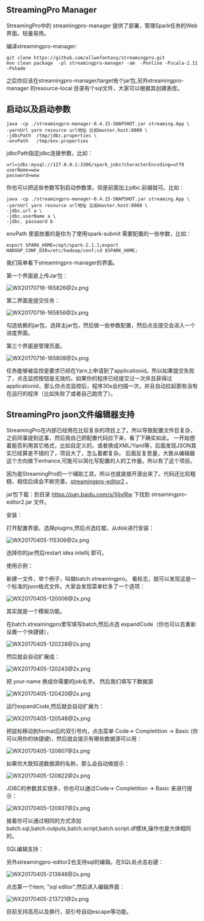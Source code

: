 ## StreamingPro Manager



StreamingPro中的 streamingpro-manager 提供了部署，管理Spark任务的Web界面。轻量易用。



编译streamingpro-manager:

```
git clone https://github.com/allwefantasy/streamingpro.git
mvn clean package  -pl streamingpro-manager -am  -Ponline -Pscala-2.11  -Pshade
```

之后你应该在streamingpro-manager/target有个jar包,另外streamingpro-manager 的resource-local 目录有个sql文件，大家可以根据其创建表库。

## 启动以及启动参数

```
java -cp ./streamingpro-manager-0.4.15-SNAPSHOT.jar streaming.App \
-yarnUrl yarn resource url地址 比如master.host:8080 \
-jdbcPath  /tmp/jdbc.properties \
-envPath   /tmp/env.properties
```
jdbcPath指定jdbc连接参数，比如：

```
url=jdbc:mysql://127.0.0.1:3306/spark_jobs?characterEncoding=utf8
userName=wow
password=wow
```

你也可以把这些参数写到启动参数里。但是前面加上jdbc.前缀就可。比如：

```
java -cp ./streamingpro-manager-0.4.15-SNAPSHOT.jar streaming.App \
-yarnUrl yarn resource url地址 比如master.host:8080 \
-jdbc.url a \
-jdbc.userName a \
-jdbc. password b
```
envPath 里面放置的是你为了使用spark-submit 需要配置的一些参数，比如：

```
export SPARK_HOME=/opt/spark-2.1.1;export HADOOP_CONF_DIR=/etc/hadoop/conf;cd $SPARK_HOME;
```

我们简单看下streamingpro-manager的界面。

第一个界面是上传Jar包：

![WX20170716-165826@2x.png](http://upload-images.jianshu.io/upload_images/1063603-451bc340880d5c33.png?imageMogr2/auto-orient/strip%7CimageView2/2/w/1240)


第二界面是提交任务：

![WX20170716-165856@2x.png](http://upload-images.jianshu.io/upload_images/1063603-564f03134084fc66.png?imageMogr2/auto-orient/strip%7CimageView2/2/w/1240)

勾选依赖的jar包，选择主jar包，然后做一些参数配置，然后点击提交会进入一个进度界面。

第三个界面是管理页面。

![WX20170716-165808@2x.png](http://upload-images.jianshu.io/upload_images/1063603-7694d3cfc367e138.png?imageMogr2/auto-orient/strip%7CimageView2/2/w/1240)

任务能够被监控是要求已经在Yarn上申请到了applicationid。所以如果提交失败了，点击监控按钮是无效的。如果你的程序已经提交过一次并且获得过applicationid，那么你点击监控后，程序30s会扫描一次，并且自动拉起那些没有在运行的程序（比如失败了或者自己跑完了）。


## StreamingPro json文件编辑器支持

StreamingPro在内部已经用在比较复杂的项目上了。所以导致配置文件巨复杂，之前同事提到这事，然后我自己把配置代码拉下来，看了下确实如此。
一开始想着能否利用其它格式，比如自定义的，或者换成XML/Yaml等，后面发现JSON其实已经算是不错的了，项目大了，怎么着都复杂。
后面反复思量，大致从编辑器这个方向做下enhance,可能可以简化写配置的人的工作量。所以有了这个项目。

因为是StreamingPro的一个辅助工具，所以也就直接开源出来了。代码还比较粗糙，相信后续会不断完善。[streamingpro-editor2](https://github.com/allwefantasy/streamingpro-editor2) 。

jar包下载：到目录  https://pan.baidu.com/s/1jIjylRw 下找到 streamingpro-editor2.jar 文件。


安装：

打开配置界面，选择plugins,然后点选红框，从disk进行安装：

![WX20170405-115306@2x.png](http://upload-images.jianshu.io/upload_images/1063603-03c89f124406666c.png?imageMogr2/auto-orient/strip%7CimageView2/2/w/1240)

选择你的jar然后restart idea intellij 即可。

使用示例：

新建一文件，举个例子，叫做batch.streamingpro。 看标志，就可以发现这是一个标准的json格式文件。大家会发现菜单栏多了一个选项：


![WX20170405-120006@2x.png](http://upload-images.jianshu.io/upload_images/1063603-04b71c832a9a89d1.png?imageMogr2/auto-orient/strip%7CimageView2/2/w/1240)

其实就是一个模板功能。

在batch.streamingpro里写填写batch,然后点选 expandCode（你也可以去重新设置一个快捷键），


![WX20170405-120228@2x.png](http://upload-images.jianshu.io/upload_images/1063603-24fdb4113d4f0d1a.png?imageMogr2/auto-orient/strip%7CimageView2/2/w/1240)

然后就会自动扩展成：


![WX20170405-120243@2x.png](http://upload-images.jianshu.io/upload_images/1063603-fb0f46f9f34a532c.png?imageMogr2/auto-orient/strip%7CimageView2/2/w/1240)

把 your-name 换成你需要的job名字。 然后我们填写下数据源


![WX20170405-120420@2x.png](http://upload-images.jianshu.io/upload_images/1063603-e9467eaeef7069d3.png?imageMogr2/auto-orient/strip%7CimageView2/2/w/1240)

运行expandCode,然后就会自动扩展为：


![WX20170405-120548@2x.png](http://upload-images.jianshu.io/upload_images/1063603-04a7bffef1ed9bbb.png?imageMogr2/auto-orient/strip%7CimageView2/2/w/1240)

把鼠标移动到format后的双引号内，点击菜单 Code-> Completition -> Basic (你可以用你的快捷键)，然后就会提示有哪些数据源可以用：


![WX20170405-120607@2x.png](http://upload-images.jianshu.io/upload_images/1063603-47cbc9ef295fe8c4.png?imageMogr2/auto-orient/strip%7CimageView2/2/w/1240)

如果你大致知道数据源的名称，那么会自动做提示：


![WX20170405-120822@2x.png](http://upload-images.jianshu.io/upload_images/1063603-0f2e559114f03774.png?imageMogr2/auto-orient/strip%7CimageView2/2/w/1240)

JDBC的参数其实很多，你也可以通过Code-> Completition -> Basic 来进行提示：


![WX20170405-120937@2x.png](http://upload-images.jianshu.io/upload_images/1063603-576058ac65bac54c.png?imageMogr2/auto-orient/strip%7CimageView2/2/w/1240)

接着你可以通过相同的方式添加batch.sql,batch.outputs,batch.script,batch.script.df模块,操作也是大体相同的。

SQL编辑支持：

另外streamingpro-editor2也支持sql的编辑。在SQL处点击右键：


![WX20170405-213846@2x.png](http://upload-images.jianshu.io/upload_images/1063603-853504ed8d3dd0d9.png?imageMogr2/auto-orient/strip%7CimageView2/2/w/1240)

点击第一个item, "sql editor",然后进入编辑界面：


![WX20170405-213721@2x.png](http://upload-images.jianshu.io/upload_images/1063603-def1e59b4babe187.png?imageMogr2/auto-orient/strip%7CimageView2/2/w/1240)

目前支持高亮以及换行，双引号自动escape等功能。